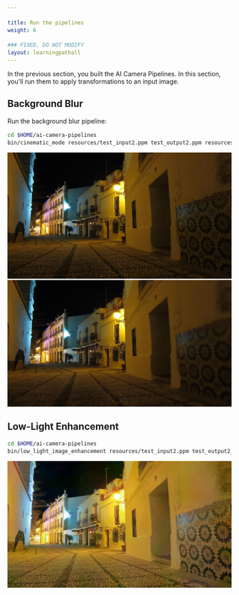 ```yaml
---

title: Run the pipelines
weight: 6

### FIXED, DO NOT MODIFY
layout: learningpathall
---
```


In the previous section, you built the AI Camera Pipelines. In this section, you'll run them to apply transformations to an input image.

## Background Blur

Run the background blur pipeline:

```bash
cd $HOME/ai-camera-pipelines
bin/cinematic_mode resources/test_input2.ppm test_output2.ppm resources/depth_and_saliency_v3_2_assortedv2_w_augment_mobilenetv2_int8_only_ptq.tflite
```

![example image alt-text#center](test_input2.png "Original picture")
![example image alt-text#center](test_output2.png "Picture with blur applied")

## Low-Light Enhancement

```bash
cd $HOME/ai-camera-pipelines
bin/low_light_image_enhancement resources/test_input2.ppm test_output2_lime.ppm resources/HDRNetLIME_lr_coeffs_v1_1_0_mixed_low_light_perceptual_l2_loss_int8_only_ptq.tflite
```

![example image alt-text#center](test_output2_lime.png "Picture with low-light enhancement applied")